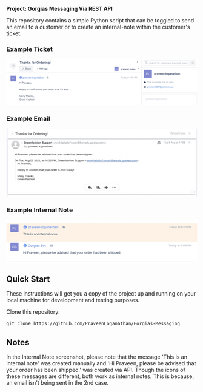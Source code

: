 **Project: Gorgias Messaging Via REST API**

This repository contains a simple Python script that can be toggled to send an email to a customer or to create an internal-note within the customer's ticket.

### Example Ticket
![Example Ticket](example_ticket.jpg)

### Example Email
![Example Email](example_email.jpg)

### Example Internal Note
![Example Internal Note](example_internal_note.jpg)

## Quick Start

These instructions will get you a copy of the project up and running on your local machine for development and testing purposes.

Clone this repository:

```
git clone https://github.com/PraveenLoganathan/Gorgias-Messaging
```

## Notes

In the Internal Note screenshot, please note that the message 'This is an internal note' was created manually and 'Hi Praveen, please be advised that your order has been shipped.' was created via API. Though the icons of these messages are different, both work as internal notes. This is because, an email isn't being sent in the 2nd case.
